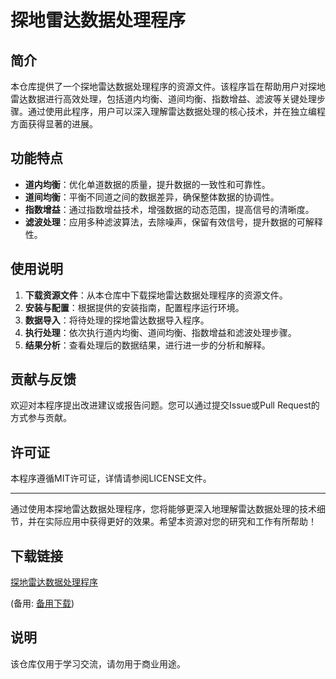 # 探地雷达数据处理程序

## 简介

本仓库提供了一个探地雷达数据处理程序的资源文件。该程序旨在帮助用户对探地雷达数据进行高效处理，包括道内均衡、道间均衡、指数增益、滤波等关键处理步骤。通过使用此程序，用户可以深入理解雷达数据处理的核心技术，并在独立编程方面获得显著的进展。

## 功能特点

- **道内均衡**：优化单道数据的质量，提升数据的一致性和可靠性。
- **道间均衡**：平衡不同道之间的数据差异，确保整体数据的协调性。
- **指数增益**：通过指数增益技术，增强数据的动态范围，提高信号的清晰度。
- **滤波处理**：应用多种滤波算法，去除噪声，保留有效信号，提升数据的可解释性。

## 使用说明

1. **下载资源文件**：从本仓库中下载探地雷达数据处理程序的资源文件。
2. **安装与配置**：根据提供的安装指南，配置程序运行环境。
3. **数据导入**：将待处理的探地雷达数据导入程序。
4. **执行处理**：依次执行道内均衡、道间均衡、指数增益和滤波处理步骤。
5. **结果分析**：查看处理后的数据结果，进行进一步的分析和解释。

## 贡献与反馈

欢迎对本程序提出改进建议或报告问题。您可以通过提交Issue或Pull Request的方式参与贡献。

## 许可证

本程序遵循MIT许可证，详情请参阅LICENSE文件。

---

通过使用本探地雷达数据处理程序，您将能够更深入地理解雷达数据处理的技术细节，并在实际应用中获得更好的效果。希望本资源对您的研究和工作有所帮助！

## 下载链接
[探地雷达数据处理程序](https://pan.quark.cn/s/befebae6b754) 

(备用: [备用下载](https://pan.baidu.com/s/1iIjFHtONroYD3nQjVWa2ew?pwd=1234))

## 说明

该仓库仅用于学习交流，请勿用于商业用途。
